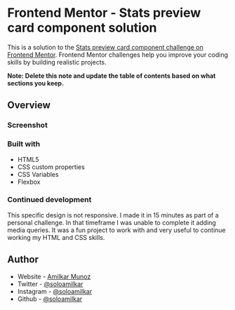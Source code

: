 # Frontend Mentor - Stats preview card component solution

This is a solution to the [Stats preview card component challenge on Frontend Mentor](https://www.frontendmentor.io/challenges/stats-preview-card-component-8JqbgoU62). Frontend Mentor challenges help you improve your coding skills by building realistic projects.

**Note: Delete this note and update the table of contents based on what sections you keep.**

## Overview

### Screenshot

### Built with

- HTML5
- CSS custom properties
- CSS Variables
- Flexbox

### Continued development

This specific design is not responsive. I made it in 15 minutes as part of a personal challenge. In that timeframe I was unable to complete it adding media queries. It was a fun project to work with and very useful to continue working my HTML and CSS skills.

## Author

- Website - [Amilkar Munoz](https://amilkar.dev)
- Twitter - [@soloamilkar](https://www.twitter.com/soloamilkar)
- Instagram - [@soloamilkar](https://instagram.com/soloamilkar)
- Github - [@soloamilkar](https://github.com/soloamilkar)
